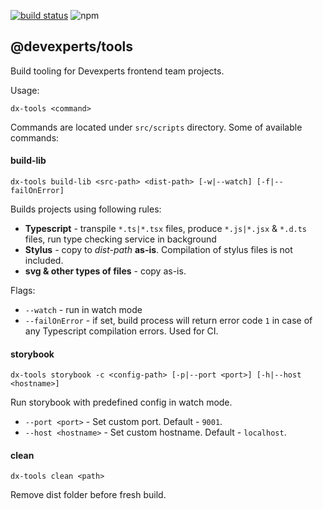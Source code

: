 [![build status](https://img.shields.io/travis/devex-web-frontend/dx-platform/master.svg?style=flat-square)](https://travis-ci.org/devex-web-frontend/dx-platform) ![npm](https://img.shields.io/npm/v/@devexperts/tools.svg?style=flat-square) 
## @devexperts/tools
Build tooling for Devexperts frontend team projects. 

Usage:
```
dx-tools <command>
```
Commands are located under `src/scripts` directory. Some of available commands:
#### build-lib
```
dx-tools build-lib <src-path> <dist-path> [-w|--watch] [-f|--failOnError]
```
Builds projects using following rules:
* __Typescript__ - transpile `*.ts|*.tsx` files, produce `*.js|*.jsx` & `*.d.ts` files, run type checking service in background
* __Stylus__ - copy to _dist-path_ __as-is__. Compilation of stylus files is not included.
* __svg & other types of files__ - copy as-is.

Flags:
* `--watch` - run in watch mode
* `--failOnError` - if set, build process will return error code `1` in case of any Typescript compilation errors. Used for CI.
#### storybook
```
dx-tools storybook -c <config-path> [-p|--port <port>] [-h|--host <hostname>]
```
Run storybook with predefined config in watch mode.
* `--port <port>` - Set custom port. Default - `9001`.
* `--host <hostname>` - Set custom hostname. Default - `localhost`.
#### clean
```
dx-tools clean <path>
```
Remove dist folder before fresh build.
